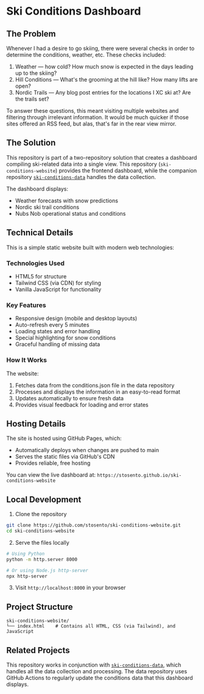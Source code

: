 # Ski Conditions Dashboard

## The Problem

Whenever I had a desire to go skiing, there were several checks in order to determine the conditions, weather, etc. These checks included:

1. Weather — how cold? How much snow is expected in the days leading up to the skiing?
2. Hill Conditions — What's the grooming at the hill like? How many lifts are open?
3. Nordic Trails — Any blog post entries for the locations I XC ski at? Are the trails set?

To answer these questions, this meant visiting multiple websites and filtering through irrelevant information. It would be much quicker if those sites offered an RSS feed, but alas, that's far in the rear view mirror.

## The Solution

This repository is part of a two-repository solution that creates a dashboard compiling ski-related data into a single view. This repository (`ski-conditions-website`) provides the frontend dashboard, while the companion repository [`ski-conditions-data`](https://github.com/stosento/ski-conditions-data) handles the data collection.

The dashboard displays:
- Weather forecasts with snow predictions
- Nordic ski trail conditions
- Nubs Nob operational status and conditions

## Technical Details

This is a simple static website built with modern web technologies:

### Technologies Used
- HTML5 for structure
- Tailwind CSS (via CDN) for styling
- Vanilla JavaScript for functionality

### Key Features
- Responsive design (mobile and desktop layouts)
- Auto-refresh every 5 minutes
- Loading states and error handling
- Special highlighting for snow conditions
- Graceful handling of missing data

### How It Works

The website:
1. Fetches data from the conditions.json file in the data repository
2. Processes and displays the information in an easy-to-read format
3. Updates automatically to ensure fresh data
4. Provides visual feedback for loading and error states

## Hosting Details

The site is hosted using GitHub Pages, which:
- Automatically deploys when changes are pushed to main
- Serves the static files via GitHub's CDN
- Provides reliable, free hosting

You can view the live dashboard at: `https://stosento.github.io/ski-conditions-website`

## Local Development

1. Clone the repository
```bash
git clone https://github.com/stosento/ski-conditions-website.git
cd ski-conditions-website
```

2. Serve the files locally
```bash
# Using Python
python -m http.server 8000

# Or using Node.js http-server
npx http-server
```

3. Visit `http://localhost:8000` in your browser

## Project Structure

```
ski-conditions-website/
└── index.html    # Contains all HTML, CSS (via Tailwind), and JavaScript
```

## Related Projects

This repository works in conjunction with [`ski-conditions-data`](https://github.com/stosento/ski-conditions-data), which handles all the data collection and processing. The data repository uses GitHub Actions to regularly update the conditions data that this dashboard displays.
